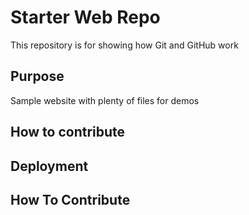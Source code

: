 # Starter Web Repo

This repository is for showing how Git and GitHub work


## Purpose

Sample website with plenty of files for demos


## How to contribute

## Deployment

## How To Contribute
